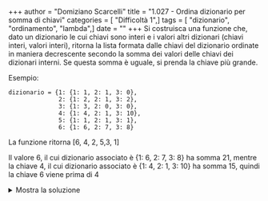 +++
author = "Domiziano Scarcelli"
title = "1.027 - Ordina dizionario per somma di chiavi"
categories = [ "Difficoltà 1",]
tags = [ "dizionario", "ordinamento", "lambda",]
date = ""
+++
Si costruisca una funzione che, dato un dizionario le cui chiavi sono interi
e i valori altri dizionari (chiavi interi, valori interi), ritorna la lista
formata dalle chiavi del dizionario ordinate in maniera decrescente secondo
la somma dei valori delle chiavi dei dizionari interni. Se questa somma è
uguale, si prenda la chiave più grande.

Esempio:

    dizionario = {1: {1: 1, 2: 1, 3: 0},
                  2: {1: 2, 2: 1, 3: 2},
                  3: {1: 3, 2: 0, 3: 0},
                  4: {1: 4, 2: 1, 3: 10},
                  5: {1: 1, 2: 1, 3: 1},
                  6: {1: 6, 2: 7, 3: 8}

La funzione ritorna [6, 4, 2, 5,3, 1]

Il valore 6, il cui dizionario associato è {1: 6, 2: 7, 3: 8} ha somma 21,
mentre la chiave 4, il cui dizionario associato è {1: 4, 2: 1, 3: 10} ha somma 15, 
quindi la chiave 6 viene prima di 4
<details>
<summary>Mostra la soluzione</summary>

```python
def ordina_matrice_diz(matrice, diz):
    return sorted(matrice, key=lambda x: (diz[x[0]], -sum(x), x[-1]))
```

</details>

